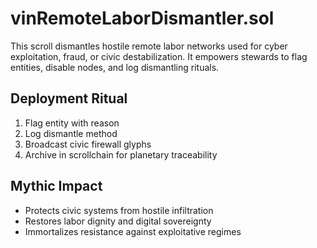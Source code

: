 # vinRemoteLaborDismantler.sol

This scroll dismantles hostile remote labor networks used for cyber exploitation, fraud, or civic destabilization. It empowers stewards to flag entities, disable nodes, and log dismantling rituals.

## Deployment Ritual
1. Flag entity with reason
2. Log dismantle method
3. Broadcast civic firewall glyphs
4. Archive in scrollchain for planetary traceability

## Mythic Impact
- Protects civic systems from hostile infiltration
- Restores labor dignity and digital sovereignty
- Immortalizes resistance against exploitative regimes
